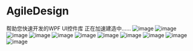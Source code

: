 # AgileDesign
帮助您快速开发的WPF UI控件库
正在加速建造中......
![image](https://user-images.githubusercontent.com/56998197/126293140-649ff57e-dbf5-4824-9e42-816f2b393d2d.png)
![image](https://user-images.githubusercontent.com/56998197/126293175-c729c65d-d162-4ebf-886d-320650385d75.png)
![image](https://user-images.githubusercontent.com/56998197/126293806-e08b8a61-7ea3-467c-ac88-94c066a2254f.png)
![image](https://user-images.githubusercontent.com/56998197/126293368-68631893-8870-4336-9b52-68ce4e278833.png)
![image](https://user-images.githubusercontent.com/56998197/126293993-f8ddf94a-bfa1-4d3c-9c93-0ea51f9a62ad.png)
![image](https://user-images.githubusercontent.com/56998197/126294146-48a49e06-16c7-48ac-a1e5-1be65d968e8f.png)
![image](https://user-images.githubusercontent.com/56998197/126293415-b8d560e4-32ec-4b82-a835-0b1b52841ea1.png)
![image](https://user-images.githubusercontent.com/56998197/126293428-bdc6c777-28d1-421b-82da-ab6597609f67.png)
![image](https://user-images.githubusercontent.com/56998197/126293444-b0f9737b-8225-4850-8b14-43e809146f47.png)
![image](https://user-images.githubusercontent.com/56998197/126293468-d1cfd64a-fcb7-42e6-a0f6-ece6cc23156e.png)
![image](https://user-images.githubusercontent.com/56998197/126293485-4b40a0bd-c35d-4e80-9918-d3c127019174.png)




